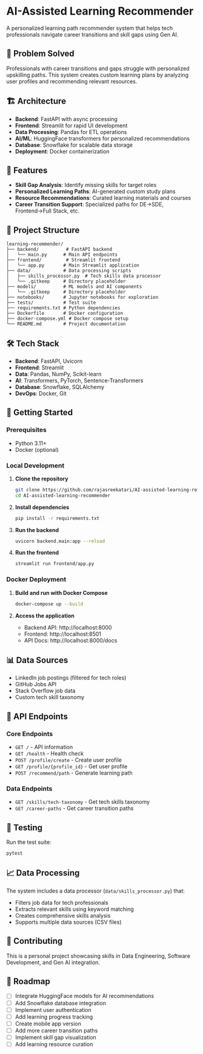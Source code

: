 # AI-Assisted Learning Recommender

A personalized learning path recommender system that helps tech professionals navigate career transitions and skill gaps using Gen AI.

## 🎯 Problem Solved

Professionals with career transitions and gaps struggle with personalized upskilling paths. This system creates custom learning plans by analyzing user profiles and recommending relevant resources.

## 🏗️ Architecture

- **Backend**: FastAPI with async processing
- **Frontend**: Streamlit for rapid UI development
- **Data Processing**: Pandas for ETL operations
- **AI/ML**: HuggingFace transformers for personalized recommendations
- **Database**: Snowflake for scalable data storage
- **Deployment**: Docker containerization

## 🚀 Features

- **Skill Gap Analysis**: Identify missing skills for target roles
- **Personalized Learning Paths**: AI-generated custom study plans
- **Resource Recommendations**: Curated learning materials and courses
- **Career Transition Support**: Specialized paths for DE→SDE, Frontend→Full Stack, etc.

## 📁 Project Structure

```
learning-recommender/
├── backend/          # FastAPI backend
│   └── main.py      # Main API endpoints
├── frontend/         # Streamlit frontend
│   └── app.py       # Main Streamlit application
├── data/            # Data processing scripts
│   ├── skills_processor.py  # Tech skills data processor
│   └── .gitkeep     # Directory placeholder
├── models/          # ML models and AI components
│   └── .gitkeep     # Directory placeholder
├── notebooks/       # Jupyter notebooks for exploration
├── tests/           # Test suite
├── requirements.txt # Python dependencies
├── Dockerfile       # Docker configuration
├── docker-compose.yml # Docker compose setup
└── README.md        # Project documentation
```

## 🛠️ Tech Stack

- **Backend**: FastAPI, Uvicorn
- **Frontend**: Streamlit
- **Data**: Pandas, NumPy, Scikit-learn
- **AI**: Transformers, PyTorch, Sentence-Transformers
- **Database**: Snowflake, SQLAlchemy
- **DevOps**: Docker, Git

## 🚀 Getting Started

### Prerequisites
- Python 3.11+
- Docker (optional)

### Local Development
1. **Clone the repository**
   ```bash
   git clone https://github.com/rajasreekatari/AI-assisted-learning-recommender.git
   cd AI-assisted-learning-recommender
   ```

2. **Install dependencies**
   ```bash
   pip install -r requirements.txt
   ```

3. **Run the backend**
   ```bash
   uvicorn backend.main:app --reload
   ```

4. **Run the frontend**
   ```bash
   streamlit run frontend/app.py
   ```

### Docker Deployment
1. **Build and run with Docker Compose**
   ```bash
   docker-compose up --build
   ```

2. **Access the application**
   - Backend API: http://localhost:8000
   - Frontend: http://localhost:8501
   - API Docs: http://localhost:8000/docs

## 📊 Data Sources

- LinkedIn job postings (filtered for tech roles)
- GitHub Jobs API
- Stack Overflow job data
- Custom tech skill taxonomy

## 🔧 API Endpoints

### Core Endpoints
- `GET /` - API information
- `GET /health` - Health check
- `POST /profile/create` - Create user profile
- `GET /profile/{profile_id}` - Get user profile
- `POST /recommend/path` - Generate learning path

### Data Endpoints
- `GET /skills/tech-taxonomy` - Get tech skills taxonomy
- `GET /career-paths` - Get career transition paths

## 🧪 Testing

Run the test suite:
```bash
pytest
```

## 📈 Data Processing

The system includes a data processor (`data/skills_processor.py`) that:
- Filters job data for tech professionals
- Extracts relevant skills using keyword matching
- Creates comprehensive skills analysis
- Supports multiple data sources (CSV files)

## 🤝 Contributing

This is a personal project showcasing skills in Data Engineering, Software Development, and Gen AI integration.


## 🔮 Roadmap

- [ ] Integrate HuggingFace models for AI recommendations
- [ ] Add Snowflake database integration
- [ ] Implement user authentication
- [ ] Add learning progress tracking
- [ ] Create mobile app version
- [ ] Add more career transition paths
- [ ] Implement skill gap visualization
- [ ] Add learning resource curation
